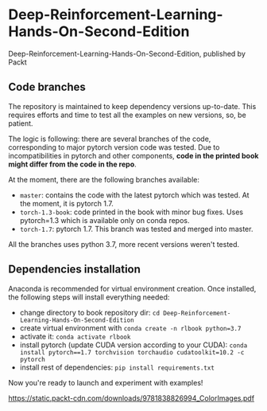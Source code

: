 # Deep-Reinforcement-Learning-Hands-On-Second-Edition
Deep-Reinforcement-Learning-Hands-On-Second-Edition, published by Packt

## Code branches
The repository is maintained to keep dependency versions up-to-date. 
This requires efforts and time to test all the examples on new versions, so, be patient.

The logic is following: there are several branches of the code, corresponding to 
major pytorch version code was tested. Due to incompatibilities in pytorch and other components,
**code in the printed book might differ from the code in the repo**.

At the moment, there are the following branches available:
* `master`: contains the code with the latest pytorch which was tested. At the moment, it is pytorch 1.7.
* `torch-1.3-book`: code printed in the book with minor bug fixes. Uses pytorch=1.3 which 
is available only on conda repos.
* `torch-1.7`: pytorch 1.7. This branch was tested and merged into master.

All the branches uses python 3.7, more recent versions weren't tested.

## Dependencies installation

Anaconda is recommended for virtual environment creation.
Once installed, the following steps will install everything needed:

* change directory to book repository dir: `cd Deep-Reinforcement-Learning-Hands-On-Second-Edition`
* create virtual environment with `conda create -n rlbook python=3.7`
* activate it: `conda activate rlbook`
* install pytorch (update CUDA version according to your CUDA): `conda install pytorch==1.7 torchvision torchaudio cudatoolkit=10.2 -c pytorch`
* install rest of dependencies: `pip install requirements.txt`

Now you're ready to launch and experiment with examples!


https://static.packt-cdn.com/downloads/9781838826994_ColorImages.pdf
